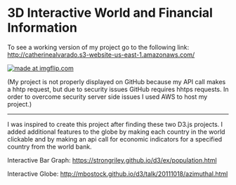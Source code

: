 # 3D Interactive World and Financial Information

To see a working version of my project go to the following link:
http://catherinealvarado.s3-website-us-east-1.amazonaws.com/

<a href="https://imgflip.com/gif/1y18cf"><img src="https://i.imgflip.com/1y18cf.gif" title="made at imgflip.com"/></a>

(My project is not properly displayed on GitHub because my API call makes a hhtp request, but
due to security issues GitHub requires hhtps requests. In order to overcome security server side 
issues I used AWS to host my project.)

-----------------------------

I was inspired to create this project after finding these two D3.js projects.
I added additional features to the globe by making each country in the world clickable 
and by making an api call for economic indicators for a specified country
from the world bank. 

Interactive Bar Graph:
https://strongriley.github.io/d3/ex/population.html

Interactive Globe:
http://mbostock.github.io/d3/talk/20111018/azimuthal.html
